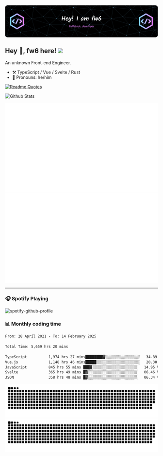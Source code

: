 ![Header](github-header-image.png)

## Hey 👋, fw6 here! <img src="https://github.githubassets.com/images/mona-whisper.gif" height="24" />


An unknown Front-end Engineer.

-   :hammer_and_pick: TypeScript / Vue / Svelte / Rust
-   :man: Pronouns: he/him


[![Readme Quotes](https://quotes-github-readme.vercel.app/api?type=horizontal&theme=algolia)](https://github.com/piyushsuthar/github-readme-quotes)



![Github Stats](https://github-readme-stats.vercel.app/api?username=fw6&bg_color=30,e96443,904e95&title_color=fff&text_color=fff)

![](https://raw.githubusercontent.com/fw6/github-stats-transparent/output/generated/overview.svg)
![](https://raw.githubusercontent.com/fw6/github-stats-transparent/output/generated/languages.svg)


---

### 🎧 Spotify Playing

<!-- ![spotify-github-profile](/img/default.svg) -->

![spotify-github-profile](https://spotify-github-profile.vercel.app/api/view.svg?uid=r6wn4hdvypv0lkzyrj0e0pjct&cover_image=true&theme=default&show_offline=true&background_color=9a10ad&interchange=true&bar_color_cover=true)



### :bar_chart: Monthly coding time 

<!--START_SECTION:waka-->

```txt
From: 28 April 2021 - To: 14 February 2025

Total Time: 5,659 hrs 20 mins

TypeScript          1,974 hrs 27 mins████████▓░░░░░░░░░░░░░░░░   34.89 %
Vue.js              1,148 hrs 46 mins█████░░░░░░░░░░░░░░░░░░░░   20.30 %
JavaScript          845 hrs 55 mins ███▓░░░░░░░░░░░░░░░░░░░░░   14.95 %
Svelte              365 hrs 49 mins █▓░░░░░░░░░░░░░░░░░░░░░░░   06.46 %
JSON                358 hrs 48 mins █▓░░░░░░░░░░░░░░░░░░░░░░░   06.34 %
```

<!--END_SECTION:waka-->




![github contribution grid snake animation](https://raw.githubusercontent.com/platane/platane/output/github-contribution-grid-snake-dark.svg#gh-dark-mode-only)![github contribution grid snake animation](https://raw.githubusercontent.com/platane/platane/output/github-contribution-grid-snake.svg#gh-light-mode-only)

